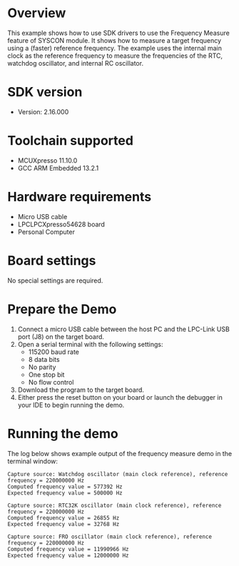 Overview
========
This example shows how to use SDK drivers to use the Frequency Measure feature of SYSCON module.
It shows how to measure a target frequency using a (faster) reference frequency. The example uses the internal main clock as the reference frequency to measure the frequencies of the RTC, watchdog oscillator, and internal RC oscillator.

SDK version
===========
- Version: 2.16.000

Toolchain supported
===================
- MCUXpresso  11.10.0
- GCC ARM Embedded  13.2.1

Hardware requirements
=====================
- Micro USB cable
- LPCLPCXpresso54628 board
- Personal Computer

Board settings
==============
No special settings are required.

Prepare the Demo
================
1.  Connect a micro USB cable between the host PC and the LPC-Link USB port (J8) on the target board.
2.  Open a serial terminal with the following settings:
    - 115200 baud rate
    - 8 data bits
    - No parity
    - One stop bit
    - No flow control
3.  Download the program to the target board.
4.  Either press the reset button on your board or launch the debugger in your IDE to begin running the demo.

Running the demo
================
The log below shows example output of the frequency measure demo in the terminal window:
~~~~~~~~~~~~~~~~~~~~~~~~~~~~~~~~~~~
Capture source: Watchdog oscillator (main clock reference), reference frequency = 220000000 Hz
Computed frequency value = 577392 Hz
Expected frequency value = 500000 Hz

Capture source: RTC32K oscillator (main clock reference), reference frequency = 220000000 Hz
Computed frequency value = 26855 Hz
Expected frequency value = 32768 Hz

Capture source: FRO oscillator (main clock reference), reference frequency = 220000000 Hz
Computed frequency value = 11990966 Hz
Expected frequency value = 12000000 Hz
~~~~~~~~~~~~~~~~~~~~~~~~~~~~~~~~~~~

